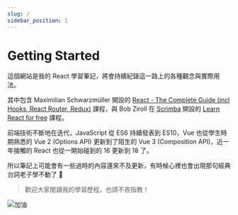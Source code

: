 ```yaml
---
slug: /
sidebar_position: 1
---
```


# Getting Started

這個網站是我的 React 學習筆記，將會持續紀錄這一路上的各種觀念與實際用法。

其中包含 Maximilian Schwarzmüller 開設的 [React - The Complete Guide (incl Hooks, React Router, Redux)](https://www.udemy.com/course/react-the-complete-guide-incl-redux/) 課程，與 Bob Ziroll 在 [Scrimba](https://scrimba.com/) 開設的 [Learn React for free](https://scrimba.com/learn/learnreact) 課程。

前端技術不斷地在迭代，JavaScript 從 ES6 持續發表到 ES10，Vue 也從學生時期熟悉的 Vue 2 (Options API) 更新到了陌生的 Vue 3 (Composition API)，近一年接觸的 React 也從一開始碰到的 16 更新到 18 了。

所以筆記上可能會有一些過時的內容還來不及更新，有時候心裡也會出現那句經典台詞老子學不動了 🤣

> 歡迎大家閱讀我的學習歷程，也請不吝指教！

![加油](https://i.imgur.com/Xf7ttuI.png)
